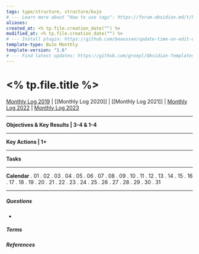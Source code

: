 ```yaml
---
tags: type/structure, structure/bujo
# --- Learn more about "How to use tags": https://forum.obsidian.md/t/how-to-use-tags/
aliases: 
created_at: <% tp.file.creation_date("") %>
modified_at: <% tp.file.creation_date("") %>
# --- Install plugin: https://github.com/beaussan/update-time-on-edit-obsidian
template-type: BuJo Monthly
template-version: "1.6"
# --- Find latest updates: https://github.com/groepl/Obsidian-Templates
---
```

# <% tp.file.title %>

<!-- Main STRUCTURE of my content -->

[Monthly Log 2019](Monthly%20Log%202019.md) | [[Monthly Log 2020]] | [[Monthly Log 2021]] | [Monthly Log 2022](Monthly%20Log%202022.md) | [Monthly Log 2023](Monthly%20Log%202023.md)
___

**Objectives & Key Results | 3-4 & 1-4**


___

**Key Actions | 1+**


___

**Tasks**


___

**Calendar**
. 01
. 02 
. 03
. 04
. 05
. 06
. 07
. 08
. 09
. 10
. 11
. 12
. 13
. 14
. 15
. 16
. 17
. 18 
. 19
. 20
. 21
. 22
. 23
. 24
. 25
. 26 
. 27
. 28
. 29
. 30
. 31


___
##### Questions
<!-- What remains for you to consider? --> 
- 


##### Terms
<!-- Links to definition pages -->


##### References
<!-- Links to pages not referenced in the content -->
